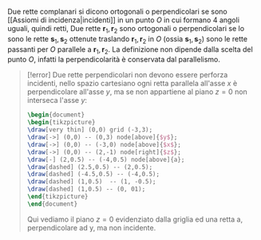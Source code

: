 
Due rette complanari si dicono ortogonali o perpendicolari se sono [[Assiomi di incidenza|incidenti]] in un punto $O$ in cui formano 4 angoli uguali, quindi retti,
Due rette $\mathbf{r}_{1}, \mathbf{r}_{2}$ sono ortogonali o perpendicolari se lo sono le rette $\mathbf{s}_{1}, \mathbf{s}_{2}$ ottenute traslando $\mathbf{r}_{1}, \mathbf{r}_{2}$ in $O$ (ossia $\mathbf{s}_{1}, \mathbf{s}_{2}$) sono le rette passanti per $O$ parallele a $\mathbf{r}_{1}, \mathbf{r}_{2}$.
La definizione non dipende dalla scelta del punto $O$, infatti la perpendicolarità è conservata dal parallelismo.


>[!error]
>Due rette perpendicolari non devono essere perforza incidenti, nello spazio cartesiano ogni retta parallela all'asse $x$ è perpendicolare all'asse $y$, ma se non appartiene al piano $z=0$ non interseca l'asse $y$:
>```tikz
>\begin{document}
>\begin{tikzpicture}
>\draw[very thin] (0,0) grid (-3,3);
>\draw[->] (0,0) -- (0,3) node[above]{$y$};
>\draw[->] (0,0) -- (-3,0) node[above]{$x$};
>\draw[->] (0,0) -- (2,-1) node[right]{$z$}; 
>\draw[-] (2,0.5) -- (-4,0.5) node[above]{a};
>\draw[dashed] (2.5,0.5) -- (2,0.5);
>\draw[dashed] (-4.5,0.5) -- (-4,0.5);
>\draw[dashed] (1,0.5)  -- (1, -0.5);
>\draw[dashed] (1,0.5) -- (0, 01);
>\end{tikzpicture}
>\end{document}
>```
>
>Qui vediamo il piano $z=0$ evidenziato dalla griglia ed una retta a, perpendicolare ad y, ma non incidente.




